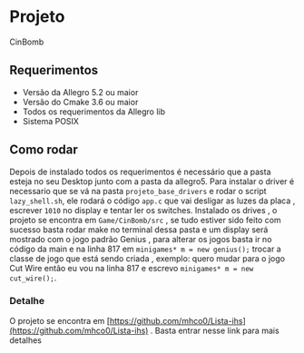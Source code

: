 # Projeto
CinBomb

## Requerimentos
* Versão da Allegro 5.2 ou maior
* Versão do Cmake 3.6 ou maior
* Todos os requerimentos da Allegro lib
* Sistema POSIX

## Como rodar
Depois de instalado todos os requerimentos é necessário que a pasta esteja no seu Desktop junto com a pasta da allegro5.
Para instalar o driver é necessario que se vá na pasta `projeto_base_drivers` e rodar o script `lazy_shell.sh`, ele rodará o código
`app.c` que vai desligar as luzes da placa , escrever `1010` no display e tentar ler os switches. Instalado os drives , o projeto se 
encontra em `Game/CinBomb/src` , se tudo estiver sido feito com sucesso basta rodar make no terminal dessa pasta e um display será mostrado
com o jogo padrão Genius , para alterar os jogos basta ir no código da main e na linha 817 em `minigames* m = new genius();` trocar a classe 
de jogo que está sendo criada , exemplo: quero mudar para o jogo Cut Wire  então eu vou na linha 817 e escrevo `minigames* m = new cut_wire();`.

### Detalhe
O projeto se encontra em [https://github.com/mhco0/Lista-ihs](https://github.com/mhco0/Lista-ihs) . Basta entrar nesse link para mais detalhes
